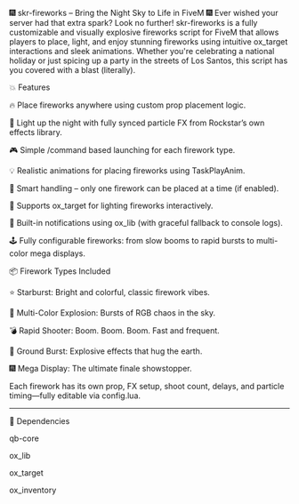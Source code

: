 🎆 skr-fireworks – Bring the Night Sky to Life in FiveM 🎆
Ever wished your server had that extra spark? Look no further! skr-fireworks is a fully customizable and visually explosive fireworks script for FiveM that allows players to place, light, and enjoy stunning fireworks using intuitive ox_target interactions and sleek animations. Whether you're celebrating a national holiday or just spicing up a party in the streets of Los Santos, this script has you covered with a blast (literally).


💥 Features

🔥 Place fireworks anywhere using custom prop placement logic.

🧨 Light up the night with fully synced particle FX from Rockstar’s own effects library.

🎮 Simple /command based launching for each firework type.

💡 Realistic animations for placing fireworks using TaskPlayAnim.

🧠 Smart handling – only one firework can be placed at a time (if enabled).

💾 Supports ox_target for lighting fireworks interactively.

🧰 Built-in notifications using ox_lib (with graceful fallback to console logs).

🕹 Fully configurable fireworks: from slow booms to rapid bursts to multi-color mega displays.



📦 Firework Types Included

⭐ Starburst: Bright and colorful, classic firework vibes.

🌈 Multi-Color Explosion: Bursts of RGB chaos in the sky.

💣 Rapid Shooter: Boom. Boom. Boom. Fast and frequent.

🎇 Ground Burst: Explosive effects that hug the earth.

🎆 Mega Display: The ultimate finale showstopper.

Each firework has its own prop, FX setup, shoot count, delays, and particle timing—fully editable via config.lua.

--------------------------------------------------------------------------------------------------------------------

🔧 Dependencies


qb-core

ox_lib

ox_target

ox_inventory
